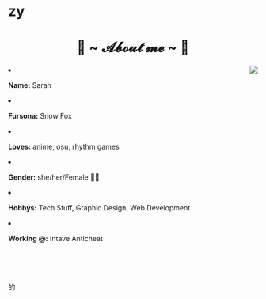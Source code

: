 # zy
<h1 align="center"> 🦊 ~ 𝓐𝓫𝓸𝓾𝓽 𝓶𝓮 ~ 🦊 </h2>

  <div align="center">

<img src="https://64.media.tumblr.com/e1f1c97123ae217eb731500e502e0083/tumblr_n9dxcikmIU1qc9zfzo7_r1_250.gif" align="right">

  </div>

<li>

 <b>Name:</b> Sarah</li>

<li>

<b>Fursona:</b> Snow Fox

</li>

<li>

<b>Loves:</b> anime, osu, rhythm games

</li>

<li>

<b>Gender:</b> she/her/Female 🏳️‍⚧️

</li>

<li>

<b>Hobbys:</b> Tech Stuff, Graphic Design, Web Development

</li>

<li>

<b>Working @:</b> Intave Anticheat

</li>

<br><br><br>

</div>

<div>的
